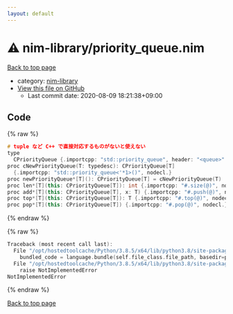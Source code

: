 ```yaml
---
layout: default
---
```


<!-- mathjax config similar to math.stackexchange -->
<script type="text/javascript" async
  src="https://cdnjs.cloudflare.com/ajax/libs/mathjax/2.7.5/MathJax.js?config=TeX-MML-AM_CHTML">
</script>
<script type="text/x-mathjax-config">
  MathJax.Hub.Config({
    TeX: { equationNumbers: { autoNumber: "AMS" }},
    tex2jax: {
      inlineMath: [ ['$','$'] ],
      processEscapes: true
    },
    "HTML-CSS": { matchFontHeight: false },
    displayAlign: "left",
    displayIndent: "2em"
  });
</script>

<script type="text/javascript" src="https://cdnjs.cloudflare.com/ajax/libs/jquery/3.4.1/jquery.min.js"></script>
<script src="https://cdn.jsdelivr.net/npm/jquery-balloon-js@1.1.2/jquery.balloon.min.js" integrity="sha256-ZEYs9VrgAeNuPvs15E39OsyOJaIkXEEt10fzxJ20+2I=" crossorigin="anonymous"></script>
<script type="text/javascript" src="../../assets/js/copy-button.js"></script>
<link rel="stylesheet" href="../../assets/css/copy-button.css" />


# :warning: nim-library/priority_queue.nim

<a href="../../index.html">Back to top page</a>

* category: <a href="../../index.html#dd390cd6b7c8b7d7cfc5543fc36ddaac">nim-library</a>
* <a href="{{ site.github.repository_url }}/blob/master/nim-library/priority_queue.nim">View this file on GitHub</a>
    - Last commit date: 2020-08-09 18:21:38+09:00




## Code

<a id="unbundled"></a>
{% raw %}
```cpp
# tuple など C++ で直接対応するものがないと使えない
type
  CPriorityQueue {.importcpp: "std::priority_queue", header: "<queue>".} [T] = object
proc cNewPriorityQueue(T: typedesc): CPriorityQueue[T]
  {.importcpp: "std::priority_queue<'*1>()", nodecl.}
proc newPriorityQueue*[T](): CPriorityQueue[T] = cNewPriorityQueue(T)
proc len*[T](this: CPriorityQueue[T]): int {.importcpp: "#.size(@)", nodecl.}
proc add*[T](this: CPriorityQueue[T], x: T) {.importcpp: "#.push(@)", nodecl.}
proc top*[T](this: CPriorityQueue[T]): T {.importcpp: "#.top(@)", nodecl.}
proc pop*[T](this: CPriorityQueue[T]) {.importcpp: "#.pop(@)", nodecl.}

```
{% endraw %}

<a id="bundled"></a>
{% raw %}
```cpp
Traceback (most recent call last):
  File "/opt/hostedtoolcache/Python/3.8.5/x64/lib/python3.8/site-packages/onlinejudge_verify/docs.py", line 349, in write_contents
    bundled_code = language.bundle(self.file_class.file_path, basedir=pathlib.Path.cwd())
  File "/opt/hostedtoolcache/Python/3.8.5/x64/lib/python3.8/site-packages/onlinejudge_verify/languages/nim.py", line 86, in bundle
    raise NotImplementedError
NotImplementedError

```
{% endraw %}

<a href="../../index.html">Back to top page</a>


